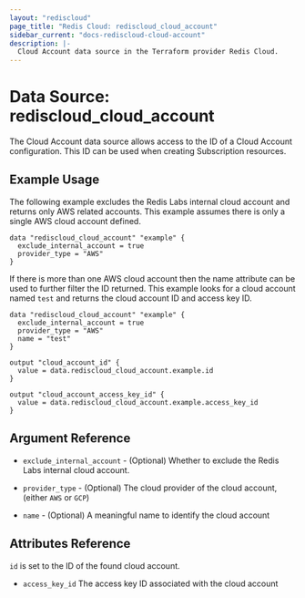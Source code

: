 ```yaml
---
layout: "rediscloud"
page_title: "Redis Cloud: rediscloud_cloud_account"
sidebar_current: "docs-rediscloud-cloud-account"
description: |-
  Cloud Account data source in the Terraform provider Redis Cloud.
---
```


# Data Source: rediscloud_cloud_account

The Cloud Account data source allows access to the ID of a Cloud Account configuration.  This ID can be 
used when creating Subscription resources. 

## Example Usage

The following example excludes the Redis Labs internal cloud account and returns only AWS related accounts.
This example assumes there is only a single AWS cloud account defined.

```hcl-terraform
data "rediscloud_cloud_account" "example" {
  exclude_internal_account = true
  provider_type = "AWS"
}
```

If there is more than one AWS cloud account then the name attribute can be used to further filter the ID returned.
This example looks for a cloud account named `test` and returns the cloud account ID and access key ID. 

```hcl
data "rediscloud_cloud_account" "example" {
  exclude_internal_account = true
  provider_type = "AWS"
  name = "test"
}

output "cloud_account_id" {
  value = data.rediscloud_cloud_account.example.id
}

output "cloud_account_access_key_id" {
  value = data.rediscloud_cloud_account.example.access_key_id
}

```

## Argument Reference

* `exclude_internal_account` - (Optional) Whether to exclude the Redis Labs internal cloud account.

* `provider_type` - (Optional) The cloud provider of the cloud account, (either `AWS` or `GCP`)

* `name` - (Optional) A meaningful name to identify the cloud account

## Attributes Reference

`id` is set to the ID of the found cloud account.

* `access_key_id` The access key ID associated with the cloud account
